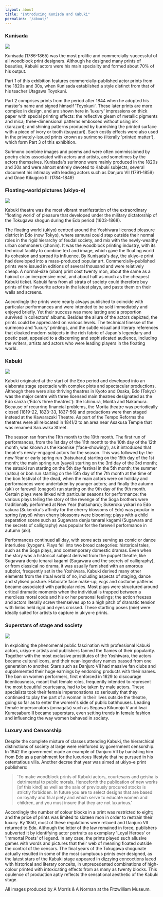 ```yaml
---
layout: about
title: "Introducing Kunisda and Kabuki"
permalink: '/about/'
---
```


### Kunisada

![](/images/prints/p.480-1937.jpg)

Kunisada (1786-1865) was the most prolific and commercially-successful of all woodblock print designers. Although he designed many prints of beauties, Kabuki actors were his main speciality and formed about 70% of his output.

Part 1 of this exhibition features commercially-published actor prints from the 1820s and 30s, when Kunisada established a style distinct from that of his teacher Utagawa Toyokuni.

Part 2 comprises prints from the period after 1844 when he adopted his master's name and signed himself 'Toyokuni'. These later prints are more complex in design, and are shown here in 'luxury' impressions on thick paper with special printing effects: the reflective gleam of metallic pigments and mica; three-dimensional patterns embossed without using ink (karazuri); and shining patterns produced by burnishing the printed surface with a piece of ivory or tooth (tsuyazuri). Such costly effects were also used in the privately-issued prints known as surimono (literally 'printed matter'), which form Part 3 of this exhibition.

Surimono combine images and poems and were often commissioned by poetry clubs associated with actors and artists, and sometimes by the actors themselves. Kunisada's surimono were mainly produced in the 1820s and 30s and were almost entirely devoted to Kabuki subjects; several document his intimacy with leading actors such as Danjuro VII (1791-1859) and Onoe Kikugoro III (1784-1849)

### Floating-world pictures (ukiyo-e)

![](/images/prints/p.505-1937.jpg)

Kabuki theatre was the most vibrant manifestation of the extraordinary 'floating world' of pleasure that developed under the military dictatorship of the Tokugawa shogun during the Edo period (1603-1868).

The floating world (ukiyo) centred around the Yoshiwara licensed pleasure district in Edo (now Tokyo), where samurai could step outside their normal roles in the rigid hierarchy of feudal society, and mix with the newly-wealthy urban commoners (chonin). It was the woodblock printing industry, with its technical facility to combine text and image, which gave the floating world its cohesion and spread its influence. By Kunisada's day, the ukiyo-e print had developed into a mass-produced popular art. Commercially-published prints were issued in editions of several thousand and were relatively cheap. A normal-size (oban) print cost twenty mon, about the same as a haircut or an inexpensive meal, and about half as much as the cheapest Kabuki ticket. Kabuki fans from all strata of society could therefore buy prints of their favourite actors in the latest plays, and paste them on their walls and screens.

Accordingly the prints were nearly always published to coincide with particular performances and were intended to be sold immediately and enjoyed briefly. Yet their success was more lasting and a proportion survived in collectors' albums. Besides the allure of the actors depicted, the prints could be appreciated on various levels. The technical finesse of the surimono and 'luxury' printings, and the subtle visual and literary references that cloaked modern subjects in the rich fabric of Japan's legendary and poetic past, appealed to a discerning and sophisticated audience, including the writers, artists and actors who were leading players in the floating world.

### Kabuki

![](/images/prints/p.489-1937.jpg)

Kabuki originated at the start of the Edo period and developed into an elaborate stage spectacle with complex plots and spectacular productions. Although there were also thriving theatres in Kyoto and Osaka, Edo (Tokyo) was the major centre with three licensed main theatres designated as the Edo sanza ('Edo's three theatres'): the Ichimura, Morita and Nakamura. Because of recurring financial problems, the Morita theatre was periodically closed (1819-22, 1823-33, 1837-56) and productions were then staged instead at the Kawarazaki Theatre. As part of the Tempo Reforms the theatres were all relocated in 1841/2 to an area near Asakusa Temple that was renamed Saruwaka Street.

The season ran from the 11th month to the 10th month. The first run of performances, from the 1st day of the 11th month to the 10th day of the 12th month, was known as the kaomise ('face-showing'), as it introduced that theatre's newly-engaged actors for the season. This was followed by: the new Year or early spring run (hatsuharu) starting on the 15th day of the 1st month; the main spring run (yayoi) starting on the 3rd day of the 3rd month; the satsuki run starting on the 5th day festival in the 5th month; the summer (natsu) or bon run starting on the 15th day of the 7th month at the time of the bon festival of the dead, when the main actors were on holiday and performances were undertaken by younger actors; and finally the autumn (aki) or farewell (onagori) run starting on the 9th day of the 9th month. Certain plays were linked with particular seasons for performance: the various plays telling the story of the revenge of the Soga brothers were traditionally performed at New Year (hatsuharu); Sukeroku yukari no Edo sakura (Sukeroku's affinity for the cherry blossoms of Edo) was popular in spring (yayoi) when cherry blossoms were blooming; plays with a child separation scene such as Sugawara denju tenarai kagami (Sugawara and the secrets of calligraphy) was popular for the farewell performance in autumn (aki).

Performances continued all day, with some acts serving as comic or dance interludes (kyogen). Plays fell into two broad categories: historical tales, such as the Soga plays, and contemporary domestic dramas. Even when the story was a historical subject derived from the puppet theatre, like Sugawara denju tenarai kagami (Sugawara and the secrets of calligraphy), or from classical no drama, it was usually furnished with an amorous subplot, frequently set in the Yoshiwara. Kabuki derived many other elements from the ritual world of no, including aspects of staging, dance and stylised posture. Elaborate face make-up, wigs and costume patterns became associated with particular roles. Most plays were structured around critical dramatic moments when the individual is trapped between a merciless moral code and his or her personal feelings; the action freezes and actors literally screw themselves up to a high pitch of dramatic tension with limbs held rigid and eyes crossed. These startling poses (mie) were ideally suited for artists to capture in ukiyo-e prints.

### Superstars of stage and society

![](/images/prints/p.501-1937.jpg)

In exploiting the phenomenal public fascination with professional Kabuki actors, ukiyo-e artists and publishers fanned the flames of their popularity. Together with the most exclusive prostitutes of the Yoshiwara, the actors became cultural icons, and their near-legendary names passed from one generation to another. Stars such as Danjuro VII had massive fan clubs and supplemented their huge earnings by endorsing products with their names. The ban on women performers, first enforced in 1629 to discourage licentiousness, meant that female roles, frequently intended to represent the most beautiful courtesans, had to be taken by male actors. These specialists took their female impersonations so seriously that they continued to play the part of a woman in their lives outside the theatre, going so far as to enter the women's side of public bathhouses. Leading female impersonators (onnagata) such as Segawa Kikunojo V and Iwai Kumesaburo II became superstars, even setting trends in female fashion and influencing the way women behaved in society.

### Luxury and Censorship
Despite the complete mixture of classes attending Kabuki, the hierarchical distinctions of society at large were reinforced by government censorship. In 1842 the government made an example of Danjuro VII by banishing him from Edo as a punishment for the luxurious lifestyle that he pursued in his ostentatious villa. Another decree that year was aimed at ukiyo-e print publishers:

>'To make woodblock prints of Kabuki actors, courtesans and geisha is detrimental to public morals. Henceforth the publication of new works [of this kind] as well as the sale of previously procured stocks is strictly forbidden. In future you are to select designs that are based on loyalty and filial piety and which serve to educate women and children, and you must insure that they are not luxurious.'

Accordingly the number of colour blocks in a print was restricted to eight; and the price of prints was limited to sixteen mon in order to restrain their luxury. By 1850, most of these regulations were relaxed and Danjuro VII returned to Edo. Although the letter of the law remained in force, publishers subverted it by identifying actor portraits as exemplary 'Loyal Heroes' or 'Immortal Poets' of legend. In any case, the prints played such allusive games with words and pictures that their web of meaning floated outside the control of the censors. The final years of the Tokugawa shogunate actually resulted in some of the most sumptuous prints ever designed, as the latest stars of the Kabuki stage appeared in dizzying concoctions laced with historical and literary conceits, in unprecedented combinations of high-colour printed with intoxicating effects from as many as twenty blocks. This opulence of production aptly reflects the sensational aesthetic of the Kabuki stage.

All images produced by A Morris & A Norman at the Fitzwilliam Museum.
